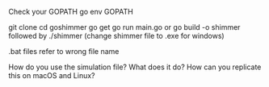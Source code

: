 

Check your GOPATH
go env GOPATH

git clone
cd goshimmer
go get
go run main.go or go build -o shimmer followed by ./shimmer (change shimmer file to .exe for windows)

.bat files refer to wrong file name

How do you use the simulation file? What does it do? How can you replicate this on macOS and Linux?

